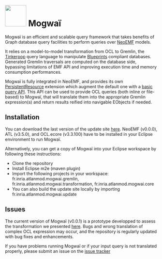 # <img src="http://atlanmod.github.io/Mogwai/resources/Mogwai_logo.png" width="70" />&nbsp;Mogwaï

Mogwaï is an efficient and scalable query framework that takes benefits of Graph database query facilities to perform queries over [NeoEMF](https://github.com/atlanmod/NeoEMF) models.

It relies on a model-to-model transformation from OCL to Gremlin, the [Tinkerpop](http://www.tinkerpop.com/) query language to manipulate [Blueprints](https://github.com/tinkerpop/blueprints/wiki) compliant databases.
Generated Gremlin traversals are computed on the database side, bypassing limitations of EMF API and improving execution time and memory consumption performances.

Mogwaï is fully integrated in NeoEMF, and provides its own [PersistentResource](https://github.com/atlanmod/NeoEMF/blob/master/core/src/main/java/fr/inria/atlanmod/neoemf/resources/PersistentResource.java) extension which augment the default one with a [basic query API](https://github.com/atlanmod/Mogwai/blob/master/core/src/main/java/fr/inria/atlanmod/mogwai/resources/MogwaiResource.java). This API can be used to provide OCL queries (both inline or file-based) to Mogwaï, that will translate them into the appropriate Gremlin expression(s) and return results reified into navigable EObjects if needed.

## Installation
  You can download the last version of the update site [here](). NeoEMF (v0.0.0), ATL (v3.5.0), and OCL.ecore (v3.3.100) have to be installed in your Eclipse environment to run Mogwaï.
  
  Alternatively, you can get a copy of Mogwaï into your Eclipse workspace by following these instructions:
  * Clone the repository
  * Install Eclipse m2e (maven plugin)
  * Import the following projects in your workspace: fr.inria.atlanmod.mogwai.gremlin, fr.inria.atlanmod.mogwai.transformation, fr.inria.atlanmod.mogwai.core
  * You can also build the update site locally by importing fr.inria.atlanmod.mogwai.update

## Issues

The current version of Mogwaï (v0.0.1) is a prototype developped to assess the transformation we presented [here](https://hal.archives-ouvertes.fr/hal-01344019/file/document.pdf). Bugs and wrong translation of complex OCL expression may occur, and the repository is regularly updated with bug fixes and enhancements.

If you have problems running Mogwaï or if your input query is not translated properly, please submit an issue on the [issue tracker](https://github.com/atlanmod/Mogwai/issues)

